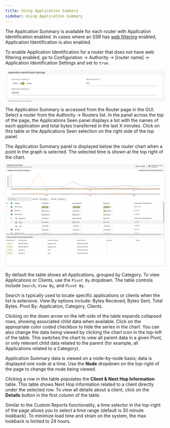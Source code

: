 ```yaml
---
title: Using Application Summary
sidebar: Using Application Summary
---
```

The Application Summary is available for each router with Application Identification enabled. In cases where an SSR has [web filtering](config_domain-based_web_filter.md) enabled, Application Identification is also enabled. 

To enable Application Identification for a router that does not have web filtering enabled, go to Configuration -> Authority -> [router name] -> Application Identification Settings and set to `true`.

![Application ID Summary Enabled](/img/app_summary_enabled.png)

The Application Summary is accessed from the Router page in the GUI. Select a router from the Authority -> Routers list. In the panel across the top of the page, the Applications Seen panel displays a list with the names of each application and total bytes transferred in the last X minutes. Click on this table or the Applications Seen selection on the right side of the top panel.

The Application Summary panel is displayed below the router chart when a point in the graph is selected. The selected time is shown at the top right of the chart.

![Application Summary](/img/app_summary.png)

By default the table shows all Applications, grouped by Category. To view Applications or Clients, use the `Pivot By` dropdown. The table controls include `Search`, `View By`, and `Pivot By`. 

Search is typically used to locate specific applications or clients when the list is extensive. 
View By options include: Bytes Recieved, Bytes Sent, Total Bytes.
Pivot By: Application, Category, Clients.

Clicking on the down arrow on the left-side of the table expands collapsed rows, showing associated child data when available. Click on the appropriate color coded checkbox to hide the series in the chart. You can also change the data being viewed by clicking the chart icon in the top-left of the table. This switches the chart to view all parent data in a given Pivot, or only relevant child data related to the parent (for example, all Applications related to a Category).

Application Summary data is viewed on a node-by-node basis; data is displayed one node at a time. Use the **Node** dropdown on the top-right of the page to change the node being viewed. 

Clicking a row in the table populates the **Client & Next Hop Information** table. This table shows Next Hop information related to a client directly under the selected row. To view all details about a client, click on the **Details** button in the first column of the table. 

Similar to the Custom Reports functionality, a time selector in the top-right of the page allows you to select a time range (default is 30 minute lookback). To minimize load time and strain on the system, the max lookback is limited to 24 hours.

